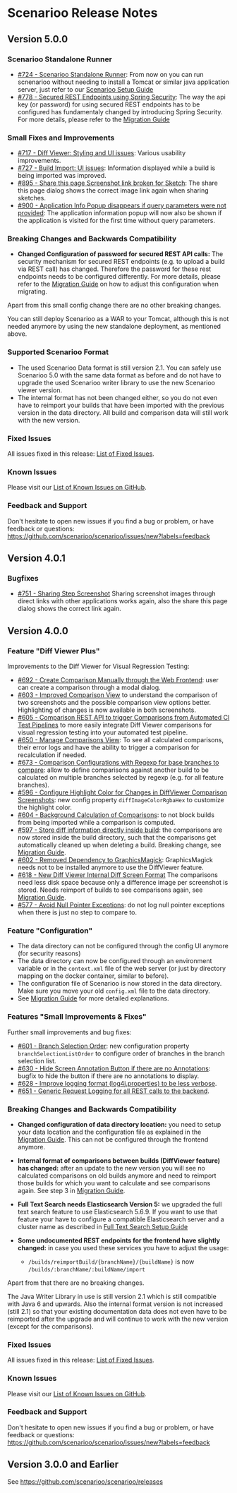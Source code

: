 # Scenarioo Release Notes

## Version 5.0.0

### Scenarioo Standalone Runner

* [#724 - Scenarioo Standalone Runner](https://github.com/scenarioo/scenarioo/issues/724): From now on you can run scnenarioo without needing to install a Tomcat or similar java application server, just refer to our [Scenarioo Setup Guide](tutorial/Scenarioo-Viewer-Web-Application-Setup.md) 
* [#778 - Secured REST Endpoints using Spring Security](https://github.com/scenarioo/scenarioo/issues/788): The way the api key (or password) for using secured REST endpoints has to be configured has fundamentaly changed by introducing Spring Security. For more details, please refer to the [Migration Guide](Migration-Guide.md) 

### Small Fixes and Improvements

* [#717 - Diff Viewer: Styling and UI issues](https://github.com/scenarioo/scenarioo/issues/717): Various usability improvements.
* [#727 - Build Import: UI issues](https://github.com/scenarioo/scenarioo/issues/727): Information displayed while a build is being imported was improved. 
* [#895 - Share this page Screenshot link broken for Sketch](https://github.com/scenarioo/scenarioo/issues/895): The share this page dialog shows the correct image link again when sharing sketches.
* [#900 - Application Info Popup disappears if query parameters were not provided](https://github.com/scenarioo/scenarioo/issues/900): The application information popup will now also be shown if the application is visited for the first time without query parameters.

### Breaking Changes and Backwards Compatibility

* **Changed Configuration of password for secured REST API calls:** 
The security mechanism for secured REST endpoints (e.g. to upload a build via REST call) has changed. Therefore the password for these rest endpoints needs to be configured differently. For more details, please refer to the [Migration Guide](Migration-Guide.md) on how to adjust this configuration when migrating.

Apart from this small config change there are no other breaking changes. 

You can still deploy Scenarioo as a WAR to your Tomcat, although this is not needed anymore by using the new standalone deployment, as mentioned above. 

### Supported Scenarioo Format

* The used Scenarioo Data format is still version 2.1. You can safely use Scenarioo 5.0 with the same data format as before and do not have to upgrade the used Scenarioo writer library to use the new Scenarioo viewer version. 
* The internal format has not been changed either, so you do not even have to reimport your builds that have been imported with the previous version in the data directory. All build and comparison data will still work with the new version.

### Fixed Issues

All issues fixed in this release: [List of Fixed Issues](https://github.com/scenarioo/scenarioo/milestone/36?closed=1).

### Known Issues

Please visit our [List of Known Issues on GitHub](https://github.com/scenarioo/scenarioo/issues?q=is%3Aopen+is%3Aissue+label%3A%22known+issue%22).

### Feedback and Support

Don't hesitate to open new issues if you find a bug or problem, or have feedback or questions:
https://github.com/scenarioo/scenarioo/issues/new?labels=feedback

## Version 4.0.1

### Bugfixes

* [#751 - Sharing Step Screenshot](https://github.com/scenarioo/scenarioo/issues/751) Sharing screenshot images through direct links with other applications works again, also the share this page dialog shows the correct link again.

## Version 4.0.0 

### Feature "Diff Viewer Plus"

Improvements to the Diff Viewer for Visual Regression Testing:

* [#692 - Create Comparison Manually through the Web Frontend](https://github.com/scenarioo/scenarioo/issues/692): user can create a comparison through a modal dialog.
* [#603 - Improved Comparison View](https://github.com/scenarioo/scenarioo/issues/603) to understand the comparison of two screenshots and the possible comparison view options better. Highlighting of changes is now available in both screenshots.
* [#605 - Comparison REST API to trigger Comparisons from Automated CI Test Pipelines](https://github.com/scenarioo/scenarioo/issues/605) to more easily integrate Diff Viewer comparisons for visual regression testing into your automated test pipeline.
* [#650 - Manage Comparisons View](https://github.com/scenarioo/scenarioo/issues/650): To see all calculated comparisons, their error logs and have the ability to trigger a comparison for recalculation if needed.
* [#673 - Comparison Configurations with Regexp for base branches to compare](https://github.com/scenarioo/scenarioo/issues/673): allow to define comparisons against another build to be calculated on multiple branches selected by regexp (e.g. for all feature branches).
* [#596 - Configure Highlight Color for Changes in DiffViewer Comparison Screenshots](https://github.com/scenarioo/scenarioo/issues/596): new config property `diffImageColorRgbaHex` to customize the highlight color.
* [#604 - Background Calculation of Comparisons](https://github.com/scenarioo/scenarioo/issues/604): to not block builds from being imported while a comparison is computed.
* [#597 - Store diff information directly inside build](https://github.com/scenarioo/scenarioo/issues/597): the comparisons are now stored inside the build directory, such that the comparisons get automatically cleaned up when deleting a build. Breaking change, see [Migration Guide](Migration-Guide.md).
* [#602 - Removed Dependency to GraphicsMagick](https://github.com/scenarioo/scenarioo/issues/602): GraphicsMagick needs not to be installed anymore to use the DiffViewer feature.
* [#618 - New Diff Viewer Internal Diff Screen Format](https://github.com/scenarioo/scenarioo/issues/618) The comparisons need less disk space because only a difference image per screenshot is stored. Needs reimport of builds to see comparisons again, see [Migration Guide](Migration-Guide.md).
* [#577 - Avoid Null Pointer Exceptions](https://github.com/scenarioo/scenarioo/issues/577): do not log null pointer exceptions when there is just no step to compare to.

### Feature "Configuration"

* The data directory can not be configured through the config UI anymore (for security reasons)
* The data directory can now be configured through an environment variable or in the `context.xml` file of the web server (or just by directory mapping on the docker container, similar to before).
* The configuration file of Scenarioo is now stored in the data directory. Make sure you move your old `config.xml` file to the data directory.
* See [Migration Guide](Migration-Guide.md) for more detailed explanations.

### Features "Small Improvements & Fixes"

Further small improvements and bug fixes:

* [#601 - Branch Selection Order](https://github.com/scenarioo/scenarioo/issues/601): new configuration property `branchSelectionListOrder` to configure order of branches in the branch selection list. 
* [#630 - Hide Screen Annotation Button if there are no Annotations](https://github.com/scenarioo/scenarioo/issues/630): bugfix to hide the button if there are no annotations to display.
* [#628 - Improve logging format (log4j.properties) to be less verbose](https://github.com/scenarioo/scenarioo/issues/628).
* [#651 - Generic Request Logging for all REST calls to the backend](https://github.com/scenarioo/scenarioo/issues/651).

### Breaking Changes and Backwards Compatibility

* **Changed configuration of data directory location:** you need to setup your data location and the configuration file 
as explained in the [Migration Guide](Migration-Guide.md). This can not be configured through the frontend anymore.

* **Internal format of comparisons between builds (DiffViewer feature) has changed:** after an update to the new version you will see no calculated comparisons on old builds anymore and need to reimport those builds for which you want to calculate and see comparisons again. See step 3 in [Migration Guide](Migration-Guide.md).

* **Full Text Search needs Elasticsearch Version 5:** we upgraded the full text search feature to use Elasticsearch 5.6.9. If you want to use that feature your have to configure a compatible Elasticsearch server and a cluster name as described in [Full Text Search Setup Guide](features/full-text-search/setup.md)

* **Some undocumented REST endpoints for the frontend have slightly changed:** in case you used these services you have to adjust the usage:
    * `/builds/reimportBuild/{branchName}/{buildName}` is now `/builds/:branchName/:buildName/import`

Apart from that there are no breaking changes.

The Java Writer Library in use is still version 2.1 which is still compatible with Java 6 and upwards. 
Also the internal format version is not increased (still 2.1) so that your existing documentation data 
does not even have to be reimported after the upgrade and will continue to work with the new version (except for the comparisons).

### Fixed Issues

All issues fixed in this release: [List of Fixed Issues](https://github.com/scenarioo/scenarioo/milestone/33?closed=1).

### Known Issues

Please visit our [List of Known Issues on GitHub](https://github.com/scenarioo/scenarioo/issues?q=is%3Aopen+is%3Aissue+label%3A%22known+issue%22).

### Feedback and Support

Don't hesitate to open new issues if you find a bug or problem, or have feedback or questions:
https://github.com/scenarioo/scenarioo/issues/new?labels=feedback

  
## Version 3.0.0 and Earlier 

See https://github.com/scenarioo/scenarioo/releases
  
